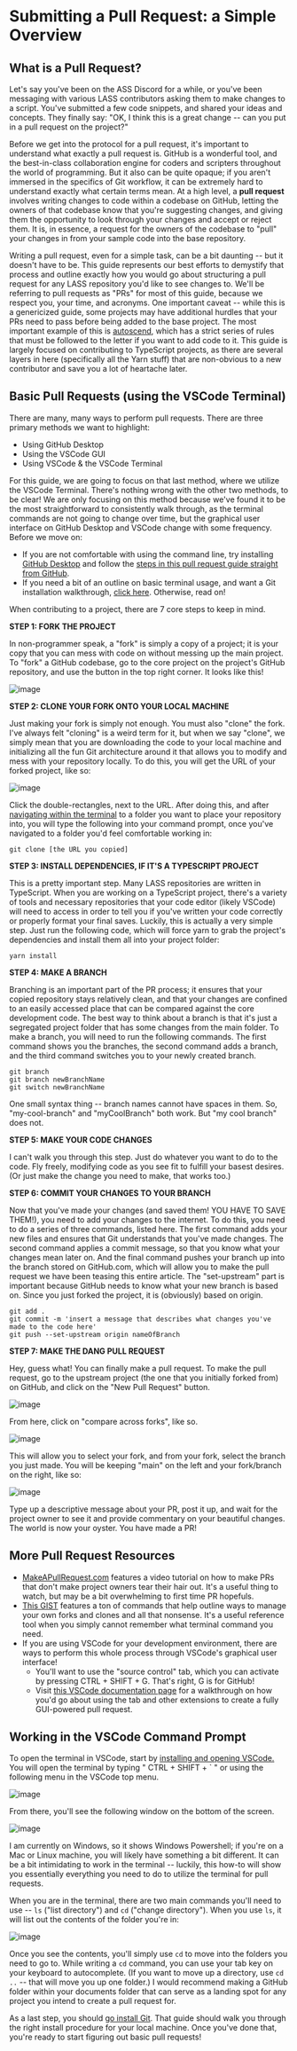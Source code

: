 # Submitting a Pull Request: a Simple Overview
## What is a Pull Request?

Let's say you've been on the ASS Discord for a while, or you've been messaging with various LASS contributors asking them to make changes to a script. You've submitted a few code snippets, and shared your ideas and concepts. They finally say: "OK, I think this is a great change -- can you put in a pull request on the project?" 

Before we get into the protocol for a pull request, it's important to understand what exactly a pull request is. GitHub is a wonderful tool, and the best-in-class collaboration engine for coders and scripters throughout the world of programming. But it also can be quite opaque; if you aren't immersed in the specifics of Git workflow, it can be extremely hard to understand exactly what certain terms mean. At a high level, a **pull request** involves writing changes to code within a codebase on GitHub, letting the owners of that codebase know that you're suggesting changes, and giving them the opportunity to look through your changes and accept or reject them. It is, in essence, a request for the owners of the codebase to "pull" your changes in from your sample code into the base repository.

Writing a pull request, even for a simple task, can be a bit daunting -- but it doesn't have to be. This guide represents our best efforts to demystify that process and outline exactly how you would go about structuring a pull request for any LASS repository you'd like to see changes to. We'll be referring to pull requests as "PRs" for most of this guide, because we respect you, your time, and acronyms. One important caveat -- while this is a genericized guide, some projects may have additional hurdles that your PRs need to pass before being added to the base project. The most important example of this is [autoscend](https://github.com/Loathing-Associates-Scripting-Society/autoscend/blob/master/docs/CONTRIBUTING.md), which has a strict series of rules that must be followed to the letter if you want to add code to it. This guide is largely focused on contributing to TypeScript projects, as there are several layers in here (specifically all the Yarn stuff) that are non-obvious to a new contributor and save you a lot of heartache later.

## Basic Pull Requests (using the VSCode Terminal)

There are many, many ways to perform pull requests. There are three primary methods we want to highlight:

- Using GitHub Desktop
- Using the VSCode GUI
- Using VSCode & the VSCode Terminal

For this guide, we are going to focus on that last method, where we utilize the VSCode Terminal. There's nothing wrong with the other two methods, to be clear! We are only focusing on this method because we've found it to be the most straightforward to consistently walk through, as the terminal commands are not going to change over time, but the graphical user interface on GitHub Desktop and VSCode change with some frequency. Before we move on:

- If you are not comfortable with using the command line, try installing [GitHub Desktop](https://desktop.github.com/) and follow the [steps in this pull request guide straight from GitHub](https://docs.github.com/en/desktop/contributing-and-collaborating-using-github-desktop/working-with-your-remote-repository-on-github-or-github-enterprise/creating-an-issue-or-pull-request). 
- If you need a bit of an outline on basic terminal usage, and want a Git installation walkthrough, [click here](#commandPrompt). Otherwise, read on!

When contributing to a project, there are 7 core steps to keep in mind.

**STEP 1: FORK THE PROJECT**

In non-programmer speak, a "fork" is simply a copy of a project; it is your copy that you can mess with code on without messing up the main project. To "fork" a GitHub codebase, go to the core project on the project's GitHub repository, and use the button in the top right corner. It looks like this!

![image](https://user-images.githubusercontent.com/8014761/149850326-b00d5268-12e7-4b74-ae9d-4d738ef1edf4.png)

**STEP 2: CLONE YOUR FORK ONTO YOUR LOCAL MACHINE**

Just making your fork is simply not enough. You must also "clone" the fork. I've always felt "cloning" is a weird term for it, but when we say "clone", we simply mean that you are downloading the code to your local machine and initializing all the fun Git architecture around it that allows you to modify and mess with your repository locally. To do this, you will get the URL of your forked project, like so:

![image](https://user-images.githubusercontent.com/8014761/149842243-09ad81ea-ab94-43cb-8475-6bc1375da62f.png)

Click the double-rectangles, next to the URL. After doing this, and after [navigating within the terminal](#navigateTerminal) to a folder you want to place your repository into, you will type the following into your command prompt, once you've navigated to a folder you'd feel comfortable working in:
```
git clone [the URL you copied]
```

**STEP 3: INSTALL DEPENDENCIES, IF IT'S A TYPESCRIPT PROJECT** 

This is a pretty important step. Many LASS repositories are written in TypeScript. When you are working on a TypeScript project, there's a variety of tools and necessary repositories that your code editor (likely VSCode) will need to access in order to tell you if you've written your code correctly or properly format your final saves. Luckily, this is actually a very simple step. Just run the following code, which will force yarn to grab the project's dependencies and install them all into your project folder:
```
yarn install
```

**STEP 4: MAKE A BRANCH**

Branching is an important part of the PR process; it ensures that your copied repository stays relatively clean, and that your changes are confined to an easily accessed place that can be compared against the core development code. The best way to think about a branch is that it's just a segregated project folder that has some changes from the main folder. To make a branch, you will need to run the following commands. The first command shows you the branches, the second command adds a branch, and the third command switches you to your newly created branch. 
```
git branch
git branch newBranchName
git switch newBranchName
```
One small syntax thing -- branch names cannot have spaces in them. So, "my-cool-branch" and "myCoolBranch" both work. But "my cool branch" does not. 

**STEP 5: MAKE YOUR CODE CHANGES**

I can't walk you through this step. Just do whatever you want to do to the code. Fly freely, modifying code as you see fit to fulfill your basest desires. (Or just make the change you need to make, that works too.)

**STEP 6: COMMIT YOUR CHANGES TO YOUR BRANCH**

Now that you've made your changes (and saved them! YOU HAVE TO SAVE THEM!), you need to add your changes to the internet. To do this, you need to do a series of three commands, listed here. The first command adds your new files and ensures that Git understands that you've made changes. The second command applies a commit message, so that you know what your changes mean later on. And the final command pushes your branch up into the branch stored on GitHub.com, which will allow you to make the pull request we have been teasing this entire article. The "set-upstream" part is important because GitHub needs to know what your new branch is based on. Since you just forked the project, it is (obviously) based on origin. 
```
git add .
git commit -m 'insert a message that describes what changes you've made to the code here'
git push --set-upstream origin nameOfBranch
```

**STEP 7: MAKE THE DANG PULL REQUEST**

Hey, guess what! You can finally make a pull request. To make the pull request, go to the upstream project (the one that you initially forked from) on GitHub, and click on the "New Pull Request" button.

![image](https://user-images.githubusercontent.com/8014761/149842328-f97ee8de-9859-45b3-aa0f-ed31ac615ce0.png)

From here, click on "compare across forks", like so.

![image](https://user-images.githubusercontent.com/8014761/149842360-8bf116ef-bf0d-4d5a-a792-e49b4725510d.png)

This will allow you to select your fork, and from your fork, select the branch you just made. You will be keeping "main" on the left and your fork/branch on the right, like so:

![image](https://user-images.githubusercontent.com/8014761/149842392-9f090f94-d291-4323-a2f7-d36abcb48e4d.png)

Type up a descriptive message about your PR, post it up, and wait for the project owner to see it and provide commentary on your beautiful changes. The world is now your oyster. You have made a PR!

## More Pull Request Resources
- [MakeAPullRequest.com](https://makeapullrequest.com/) features a video tutorial on how to make PRs that don't make project owners tear their hair out. It's a useful thing to watch, but may be a bit overwhelming to first time PR hopefuls.
- [This GIST](https://gist.github.com/Chaser324/ce0505fbed06b947d962) features a ton of commands that help outline ways to manage your own forks and clones and all that nonsense. It's a useful reference tool when you simply cannot remember what terminal command you need.
- If you are using VSCode for your development environment, there are ways to perform this whole process through VSCode's graphical user interface!
    - You'll want to use the "source control" tab, which you can activate by pressing CTRL + SHIFT + G. That's right, G is for GitHub!  
    - Visit [this VSCode documentation page](https://code.visualstudio.com/docs/editor/github) for a walkthrough on how you'd go about using the tab and other extensions to create a fully GUI-powered pull request.


## Working in the VSCode Command Prompt <a name="commandPrompt"></a>

To open the terminal in VSCode, start by [installing and opening VSCode.](https://code.visualstudio.com/download) You will open the terminal by typing " CTRL + SHIFT + ` " or using the following menu in the VSCode top menu.

![image](https://user-images.githubusercontent.com/8014761/150451917-26357b70-e5e8-419d-b549-9a73b8ff1270.png)

From there, you'll see the following window on the bottom of the screen.

![image](https://user-images.githubusercontent.com/8014761/150452450-8279bc9d-22de-4ec9-96de-396314635fb5.png)

 I am currently on Windows, so it shows Windows Powershell; if you're on a Mac or Linux machine, you will likely have something a bit different. It can be a bit intimidating to work in the terminal -- luckily, this how-to will show you essentially everything you need to do to utilize the terminal for pull requests. 
 
 <a name="navigateTerminal"></a>When you are in the terminal, there are two main commands you'll need to use -- `ls` ("list directory") and `cd` ("change directory"). When you use `ls`, it will list out the contents of the folder you're in:  
 
 ![image](https://user-images.githubusercontent.com/8014761/150453426-7273150a-1d5f-491b-96c7-b76654839e3d.png)

Once you see the contents, you'll simply use `cd` to move into the folders you need to go to. While writing a `cd` command, you can use your tab key on your keyboard to autocomplete. (If you want to move up a directory, use `cd ..` -- that will move you up one folder.) I would recommend making a GitHub folder within your documents folder that can serve as a landing spot for any project you intend to create a pull request for. 

As a last step, you should [go install Git](https://github.com/git-guides/install-git). That guide should walk you through the right install procedure for your local machine. Once you've done that, you're ready to start figuring out basic pull requests!